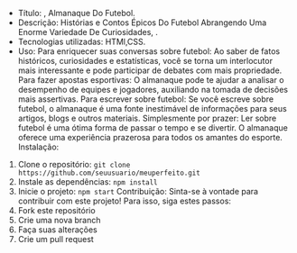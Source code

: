 
 * Título: , Almanaque Do Futebol.
 * Descrição: Histórias e Contos Épicos Do Futebol
 Abrangendo Uma Enorme Variedade De Curiosidades, .
 * Tecnologias utilizadas: HTMl,CSS.
 * Uso: Para enriquecer suas conversas sobre futebol: Ao saber de fatos históricos, curiosidades e estatísticas, você se torna um interlocutor mais interessante e pode participar de debates com mais propriedade.
Para fazer apostas esportivas: O almanaque pode te ajudar a analisar o desempenho de equipes e jogadores, auxiliando na tomada de decisões mais assertivas.
Para escrever sobre futebol: Se você escreve sobre futebol, o almanaque é uma fonte inestimável de informações para seus artigos, blogs e outros materiais.
Simplesmente por prazer: Ler sobre futebol é uma ótima forma de passar o tempo e se divertir. O almanaque oferece uma experiência prazerosa para todos os amantes do esporte.
Instalação:
1. Clone o repositório: `git clone https://github.com/seuusuario/meuperfeito.git`
2. Instale as dependências: `npm install`
3. Inicie o projeto: `npm start`
Contribuição:
Sinta-se à vontade para contribuir com este projeto! Para isso, siga estes passos:
1. Fork este repositório
2. Crie uma nova branch
3. Faça suas alterações
4. Crie um pull request
